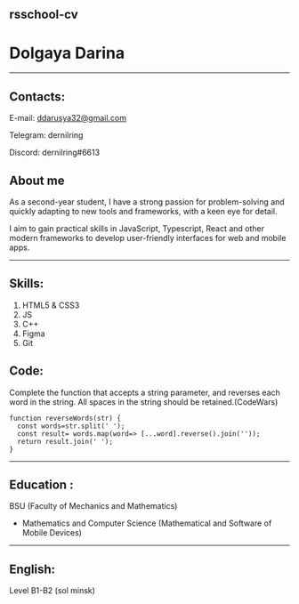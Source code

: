 ## rsschool-cv 

# Dolgaya Darina
*****
## Contacts:

E-mail: ddarusya32@gmail.com

Telegram: dernilring

Discord: dernilring#6613

## About me

As a second-year student, I have a strong passion for problem-solving and quickly adapting to new tools and frameworks, with a keen eye for detail.

I aim to gain practical skills in JavaScript, Typescript, React and other modern frameworks to develop user-friendly interfaces for web and mobile apps.
*****

## Skills:
1. HTML5 & CSS3
2. JS
3. C++ 
4. Figma
5. Git


## Code:

Complete the function that accepts a string parameter, and reverses each word in the string. All spaces in the string should be retained.(CodeWars)
```
function reverseWords(str) {
  const words=str.split(' ');
  const result= words.map(word=> [...word].reverse().join(''));
  return result.join(' ');
}
```
*****
## Education :
BSU (Faculty of Mechanics and Mathematics)
- Mathematics and Computer Science (Mathematical and Software of Mobile Devices)
*****

## English:

Level B1-B2 (sol minsk)